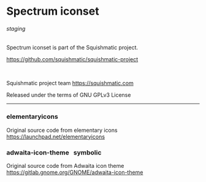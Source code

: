 
# Spectrum iconset

###### staging

Spectrum iconset is part of the Squishmatic project.


https://github.com/squishmatic/squishmatic-project

 

Squishmatic project team <https://squishmatic.com>

Released under the terms of GNU GPLv3 License


---


### elementaryicons

Original source code from elementary icons https://launchpad.net/elementaryicons



### adwaita-icon-theme   symbolic

Original source code from Adwaita icon theme https://gitlab.gnome.org/GNOME/adwaita-icon-theme

